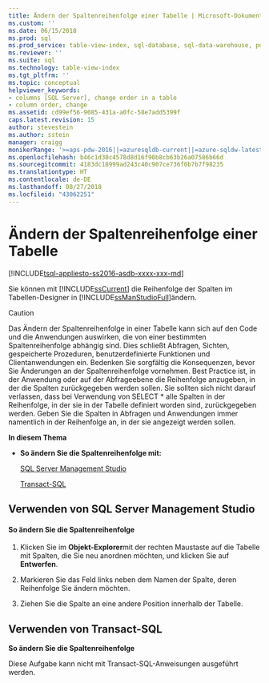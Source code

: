 ```yaml
---
title: Ändern der Spaltenreihenfolge einer Tabelle | Microsoft-Dokumentation
ms.custom: ''
ms.date: 06/15/2018
ms.prod: sql
ms.prod_service: table-view-index, sql-database, sql-data-warehouse, pdw
ms.reviewer: ''
ms.suite: sql
ms.technology: table-view-index
ms.tgt_pltfrm: ''
ms.topic: conceptual
helpviewer_keywords:
- columns [SQL Server], change order in a table
- column order, change
ms.assetid: cd99ef56-9085-431a-a0fc-58e7add5399f
caps.latest.revision: 15
author: stevestein
ms.author: sstein
manager: craigg
monikerRange: '>=aps-pdw-2016||=azuresqldb-current||=azure-sqldw-latest||>=sql-server-2016||=sqlallproducts-allversions||>=sql-server-linux-2017||=azuresqldb-mi-current'
ms.openlocfilehash: b46c1d30c4578d8d16f90b8cb63b26a07586b66d
ms.sourcegitcommit: 4183dc18999ad243c40c907ce736f0b7b7f98235
ms.translationtype: HT
ms.contentlocale: de-DE
ms.lasthandoff: 08/27/2018
ms.locfileid: "43062251"
---
```

# <a name="change-column-order-in-a-table"></a>Ändern der Spaltenreihenfolge einer Tabelle
[!INCLUDE[tsql-appliesto-ss2016-asdb-xxxx-xxx-md](../../includes/tsql-appliesto-ss2016-asdb-xxxx-xxx-md.md)]

  Sie können mit [!INCLUDE[ssCurrent](../../includes/sscurrent-md.md)] die Reihenfolge der Spalten im Tabellen-Designer in [!INCLUDE[ssManStudioFull](../../includes/ssmanstudiofull-md.md)]ändern.  
  
> [!CAUTION]  
>  Das Ändern der Spaltenreihenfolge in einer Tabelle kann sich auf den Code und die Anwendungen auswirken, die von einer bestimmten Spaltenreihenfolge abhängig sind. Dies schließt Abfragen, Sichten, gespeicherte Prozeduren, benutzerdefinierte Funktionen und Clientanwendungen ein. Bedenken Sie sorgfältig die Konsequenzen, bevor Sie Änderungen an der Spaltenreihenfolge vornehmen. Best Practice ist, in der Anwendung oder auf der Abfrageebene die Reihenfolge anzugeben, in der die Spalten zurückgegeben werden sollen. Sie sollten sich nicht darauf verlassen, dass bei Verwendung von SELECT * alle Spalten in der Reihenfolge, in der sie in der Tabelle definiert worden sind, zurückgegeben werden. Geben Sie die Spalten in Abfragen und Anwendungen immer namentlich in der Reihenfolge an, in der sie angezeigt werden sollen.  
  
 **In diesem Thema**  
  
-   **So ändern Sie die Spaltenreihenfolge mit:**  
  
     [SQL Server Management Studio](#SSMSProcedure)  
  
     [Transact-SQL](#TsqlProcedure)  
  
##  <a name="SSMSProcedure"></a> Verwenden von SQL Server Management Studio  
  
#### <a name="to-change-the-column-order"></a>So ändern Sie die Spaltenreihenfolge  
  
1.  Klicken Sie im **Objekt-Explorer**mit der rechten Maustaste auf die Tabelle mit Spalten, die Sie neu anordnen möchten, und klicken Sie auf **Entwerfen**.  
  
2.  Markieren Sie das Feld links neben dem Namen der Spalte, deren Reihenfolge Sie ändern möchten.  
  
3.  Ziehen Sie die Spalte an eine andere Position innerhalb der Tabelle.  
  
##  <a name="TsqlProcedure"></a> Verwenden von Transact-SQL  
 **So ändern Sie die Spaltenreihenfolge**  
  
 Diese Aufgabe kann nicht mit Transact-SQL-Anweisungen ausgeführt werden.  
  
###  <a name="TsqlExample"></a>  

